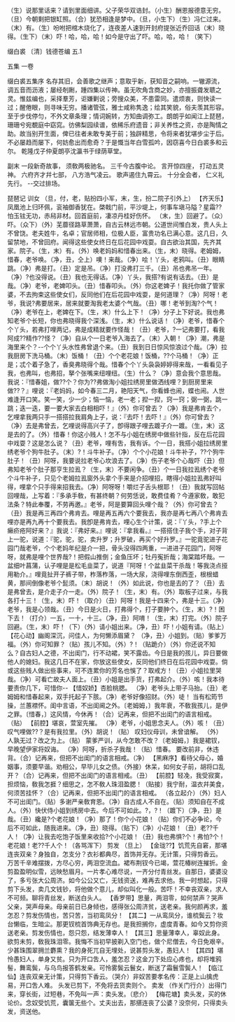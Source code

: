 <!-- { "loadSidebar": true } -->
（生）说那里话来？请到里面细讲。父子荣华双诰封。（小生）酬恩报德意无穷。（旦）今朝剩把银缸照。（合）犹恐相逢是梦中。（旦，小生下）（生）冯仁过来。（末）有。（生）吩咐把棺木烧化了，连夜差人速到开封府提张近乔回话（末）晓得。（生下）（末）吓！哈，哈，哈！如今是守出了吓。哈，哈，哈！（笑下）

缀白裘 〔清〕钱德苍编 五.1

五集 
一卷
 
缀白裘五集序
名存其旧，会善歌之继声；意取乎新，获知音之嗣响。一辙源流，调五音而沥液；屡经剞劂，踵四集以传神。虽无吹角含商之妙，亦擅振聋发聩之灵。惟兹编也，采择羣芳，讵嫌剿说；旁搜众美，不患雷同。遣烦衷，则快读一过；醒倦眼，则寻味无穷。播诸管弦，雅士咸称隽逸；绘其笑貌，俗夫羡其形容。至于步伐停匀，不外文章条理；情词婉转，方知曲调弥工。朗朗乎如闻江上琵琶，珊珊兮宛覩庭中窈窕。彷佛梨园续谱，依稀乐府遗音；非关养性之资，亦是陶情之助。故当别开生面，俾已往者未敢专美于前；独辟精思，令将来者犹堪步尘于后。不必屡趋而屡下，何妨愈出而愈奇？于是慨当年白雪孤吟，因窃喜今日白裘多和云尔。
乾隆戊子仲夏朗亭沈瀛书于绿荫草堂。
 
副末
一段新奇故事，
须敎两极驰名。
三千今古腹中论。
言开惊四座，
打动五灵神。
六府齐才幷七部，
八方浩气凌云。
歌声遏住九霄云。
十分全会者，
仁义礼先行。
--交过排场。
 
琵琶记
训女
（旦，付，老，贴扮四小军，末，生，扮二院子引外上）
【齐天乐】凤凰池上归环佩，衮袖御香犹在。棨戟门前，平沙堤上，何事车塡马隘？星霜??怕玉铉无功，赤舄非材。回首庭前，凄凉丹桂好伤怀。
（末，生）回避了。（众）吓。（众下）（外）芜蘼径路草萧萧，自古云林远市朝。公道世间惟白发，贵人头上不曾饶。老夫姓牛，名卓；官居师相，位极人臣，富贵功名已满心意。这几日，久留禁地，不曾回府。闻得这些使女终日在后花园中戏耍。自古欲治其国，先齐其家。院子。（生，末）有。（外）唤老妈妈和惜春出来。（生，末）晓得。老姆姆，惜春，老爷唤。（净，丑，仝上）噢！来哉。（净）哙！丫头，老鸦叫。（丑）眼睛跳。（净）弗是打。（丑）定是吊。（净）打没弗打三千。（丑）吊也弗吊一年。（净）?也没得说。（丑）我也无得话。（净）丫头，我搭?有说有话去。（丑）是哉。（净）老爷，老婢叩头。（丑）惜春叩头。（外）你这老婢子！我托你做了管家婆，不去拘束这些使女们，反同他们在后花园中戏耍，是何道理？（净）阿呀！老爷，我说?弗要居来，居来就要淘我老太婆个气哉。（丑）哪！老爷到淘?个气！（净）老爷在上，老婢在下。（生，末）什么上下！（净）分子上下好说。我也弗知老爷个长短，你也弗晓得我个深浅。（生，末）什么说话！（净）老爷，惜春个个丫头，若弗打哩两记，弗是成精就要作怪哉！（丑）老爷，?一记弗要打，看我阿成??精作??怪？（净）自从个一日老爷入海去了。（末）入朝！（净）潮，弗是海里来个？--个个丫头水性弗曾退个来。（丑）我到日日惊风惊浪过个哉。（净）拉我厨房下洗马桶。（末）饭桶！（丑）个个老花娘！饭桶，??个马桶！（净）正是；忒个着子急了，香臭弗晓得个哉。惜春个个丫头袅袅婷婷得来哉，一看看见子我，也弗叫，也弗招，拏个张嘴来纽哩纽。（生）什么？（净）意会我个意思哉。我说：『惜春姐，做??个？你为??弗做淘小姐拉绣房里做洒线哩？到厨房里来做??？』哩说：『老妈妈，如今春三二月，艳阳天气，你看蜂也闹，蝶也闹。人世难逢开口笑。笑一笑，少一少；恼一恼，老一老；揑一揑，窍一窍；弼一弼，跳一跳；迭一迭，要一要大家去白相相吓！』（外）你可曾去？（净）我是弗肯去个，乞哩拿我两只手一搭搭拉我肩角上子，说：『去吓！去吓！』（外）你可曾去？（净）去是弗曾去，乞哩说得高兴子了，卽得跟子哩去踱子介一踱。（生，末）这是去的了。（外）惜春！你这小贱人！怎不与小姐在绣房中做些针指，反在后花园中戏耍？这是怎么说？（丑）老爷，哩有吿，我有诉。个一日，我搭小姐拉绣房里绣老爷个狗牛肚子。（末）?！斗牛补子。（净）个个小花娘！斗牛补子，??个狗牛肚子！（丑）阿呀，我要说拉老爷心坎浪去了。（净）伤子老爷个心哉吓（丑）但弗知老爷个肚子那亨生拉厾？（生，末）不要闲争。（丑）个一日我拉厾绣个老爷个斗牛补子，只见个老姆拉厾窗外头拿个手来是介招哩招，瞎得小姐拉厾弗好叫得，哩拿个只手得来招我去。（净）阿呀呀！嚼烂子舌头根耶！（丑）我就写回帖回哩哉，上写着：『多承手敎，有甚终朝？何劳恁说，敢费佳肴？今遵家敎，敢犯法条？特此奉覆，不劳再邀。』老爷，阿是要算回头哩个哉？（外）你可曾去？（丑）我是再三再四个弗肯去。哩是再五再六个要我去，我亦是再七再八个弗肯去哩亦是再九再十个要我去。我卽是弗肯去，哩心生个计策，说：『丫头，?手上个癞疥疮阿好来？』我说：『弗好来。』哩说：『拿我看。』一搭搭住子我个手，对子背上一驼，说道：『驼，驼，驼，卖升罗；升罗破，再买个好升罗。』一驼竟驼进子花园门哉老爷，个个老妈年纪是介一把，骨头没得四两重，一进进子花园门，阿呀呀，就弗是哩个世界哉?！把假山推倒；金鱼压坏；牡丹寃折哉；海棠踏坏哉。一盆细叶菖蒲，认子哩是是松毛韭菜了，说道『阿呀！个盆韭菜干杀哉！等我浇点挜用勒介。』哩竟扯开子裤子带，柞落柞落，一场大尿，浇得哩东倒西歪，根根蜡黄，那间倒像老爷个髭须。（末）胡说！（外）如此说，你也是去的了？（丑）去是弗曾去，是介走子介一走。（外）院子！（生，末）有。（外）取板子过来，与我各打十三！（生，末）吓！（取介）（丑）阿呀！我是十四来个，弗是十三。（净）老爷，我是心领哉。（丑）今日是火日，打弗得个，打子要肿个。（生，末）?！困下去！（打介）一五，一十，十三。（净，丑）阿唷！（生，末）打完。（外）院子回避。（生，末）吓！（下）（外）请小姐出来。（净，丑）吓！小姐有请。（贴上）
【花心动】幽阁深沉，问佳人，为何懒添眉黛？
（净，丑）小姐到。（贴）爹爹万福。（外）你可知罪？（贴）孩儿不知。（外）?！（贴跪介）（外）你还说不知么？自古妇人之德，不出闺门，行不动裙，笑不露齿。今日是我的孩儿，异日要做他人的媳妇。我这几日不在家，你放这些使女，反同他们终日在后花园中戏耍。倘或这些贱人做出些事来，可不连累你的芳名也悞了？取戒方！（丑）小姐拉里哭哉。（净）可看亡故夫人面上。（丑）小姐是出手货，打弗起介。（外）咳！我本待要责你几下，可惜你--
【惜奴娇】杏脸桃腮。
（净）老爷头上带子马抬。（丑）老姆姆和惜春起来，双手托起子下胲。（净）老爷好像招财。（外）唗！
当有松筠节操，兰蕙襟怀。闺中言语，不出闺阃之外。〔老姆姆，〕我年衰，不敎我孩儿，是伊之罪。〔惜春，〕这风情，今休再！（合）记再来，但把不出闺门的语言相戒。（贴）
【前腔】堪哀，萱室先摧。
（净）老爷，小姐思念夫人。（外）咳！（丑）叹气哩做??？是有我拉里。（外）胡说！（贴）
叹妇仪母训，未曾谙解。
（外）人孰无过？改之为上。（贴）
蒙爹严训，从今怎敢不改？〔老姆姆，〕我是裙钗，早晚望伊家将奴诲。
（净）阿呀，折杀子我哉！（贴）惜春。
要改前非，休违背。（合）记再来，但把不出闺门的语言相戒。（净）
【黑麻序】看待父母心，婚姻事，须要早谐。劝相公，早毕儿女之债。（外接）休呆，如何女子前，胡将口乱开？（合）记再来，但把不出闺门的语言相戒。（丑）
【前腔】轻凂，我受寂寞，担烦恼，敎我怎捱？细思之，怎不敎人珠泪盈腮！（贴接）我宁耐，温衣幷美食，何须苦挂怀？（合）记再来，但把不出闺门的语言相戒。
（各立起介）（外）妇人不可出闺门。（贴）多谢严亲敎育恩。（净）自古成人不自在。（贴）须知自在不成人。（外）快伏侍小姐到绣房中去。今后不可如此。?，?！（踱下）（净，丑）是哉。（丑）纔是?个老花娘！（净）那了！你个小花娘！（贴）你们不必争论，今后不可如此，随我进来。（净，丑）晓得。（贴下）（净）小花娘！（丑）老??千人！（净）让我去吃饱子饭里来收拾?个小花娘！（丑）我也弗惧?个！弗怕?个！老花娘！老??千人个！（各骂浑下）
剪发
（旦上）
【金珑??】饥荒先自窘，那堪连丧双亲？身独自，怎支分？衣衫都典尽，首饰并无存。无计策，只得剪香云。
万苦千辛难摆拨，方尽心穷，两泪空流血。裙布荆钗今已竭，萱花椿树连摧折。金剪盈盈明似雪，远映愁眉月。一片孝心难尽说，一齐分付青丝发。自那日，婆婆没了，多亏张大公周济。如今公公又亡，无钱资送，难再去求他。我一时想起，只得剪下头发，卖几文钱钞，将他做个意儿，却似叫化一般。苦吓！不幸丧双亲，求人不可频。聊将青丝发，断送白头人。
【香罗带】思量，两泪零，如何禁声？哭声父亲，哭声母亲。母亲前日已身倾也，感得张公周济贫，送老亲。我何颜再求，羞怎忍？剪发伤情也，苦只苦，当初鸾凤分！
【其二】一从鸾凤分，谁梳鬓云？妆台懒临，生暗尘。那更钗梳首饰典无存也。是我担搁你，虚度青春。如今又剪你资送老亲。剪发伤情也，怨只怨，结发薄幸人！
【其三】思量薄幸人，辜奴此身。欲剪未剪，敎我珠泪零。我悔不当初早披剃入空门也，做个尼僧去，今日免艰辛。少甚珠围翠拥兰麝熏？我的身死兀自无埋处，说甚剪头发，愚妇人！
【其四】堪怜愚妇人，单身又贫。只为开口吿人，羞怎忍？这金刀下处应心疼也，却将堆鸦髻，舞鸾鬓，与乌鸟报答鹤发亲。可怜雾鬓云鬟女，断送了霜鬟雪鬓人！
【临江仙】连丧双亲无计策，只得剪下香云。（哭介）非奴苦要孝名传：正是上山擒虎易，开口吿人难。
头发已剪下，不免将去货卖则个。
卖发
（作关门行介）出得门来，穿长街，过短巷，不免叫一声：卖头发。（悲介）
【梅花塘】卖头发，买的休论价。念奴受饥荒，囊箧无些个。丈夫出去，那揕连丧了公婆？没奈何，只得卖头发，资送他。
